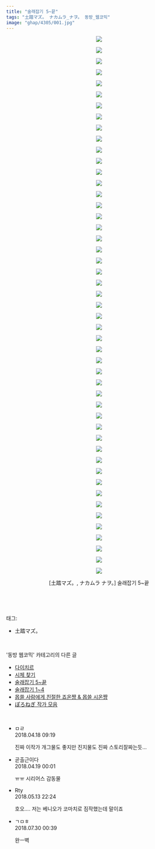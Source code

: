 ```yaml
---
title: "술래잡기 5~끝"
tags: "土踏マズ。 ナカムラ_ナヲ。 동방_웹코믹"
image: "ghap/4305/001.jpg"
---
```

<div class="article">
<p style="text-align: center; clear: none; float: none;"><img src="{{ site.nasurl }}/ghap/4305/001.jpg"/></p>
<p style="text-align: center; clear: none; float: none;"><img src="{{ site.nasurl }}/ghap/4305/002.jpg"/></p>
<p style="text-align: center; clear: none; float: none;"><img src="{{ site.nasurl }}/ghap/4305/003.jpg"/></p>
<p style="text-align: center; clear: none; float: none;"><img src="{{ site.nasurl }}/ghap/4305/004.jpg"/></p>
<p style="text-align: center; clear: none; float: none;"><img src="{{ site.nasurl }}/ghap/4305/005.jpg"/></p>
<p style="text-align: center; clear: none; float: none;"><img src="{{ site.nasurl }}/ghap/4305/006.jpg"/></p>
<p style="text-align: center; clear: none; float: none;"><img src="{{ site.nasurl }}/ghap/4305/007.jpg"/></p>
<p style="text-align: center; clear: none; float: none;"><img src="{{ site.nasurl }}/ghap/4305/008.jpg"/></p>
<p style="text-align: center; clear: none; float: none;"><img src="{{ site.nasurl }}/ghap/4305/009.jpg"/></p>
<p style="text-align: center; clear: none; float: none;"><img src="{{ site.nasurl }}/ghap/4305/010.jpg"/></p>
<p style="text-align: center; clear: none; float: none;"><img src="{{ site.nasurl }}/ghap/4305/011.jpg"/></p>
<p style="text-align: center; clear: none; float: none;"><img src="{{ site.nasurl }}/ghap/4305/012.jpg"/></p>
<p style="text-align: center; clear: none; float: none;"><img src="{{ site.nasurl }}/ghap/4305/013.jpg"/></p>
<p style="text-align: center; clear: none; float: none;"><img src="{{ site.nasurl }}/ghap/4305/014.jpg"/></p>
<p style="text-align: center; clear: none; float: none;"><img src="{{ site.nasurl }}/ghap/4305/015.jpg"/></p>
<p style="text-align: center; clear: none; float: none;"><img src="{{ site.nasurl }}/ghap/4305/016.jpg"/></p>
<p style="text-align: center; clear: none; float: none;"><img src="{{ site.nasurl }}/ghap/4305/017.jpg"/></p>
<p style="text-align: center; clear: none; float: none;"><img src="{{ site.nasurl }}/ghap/4305/018.jpg"/></p>
<p style="text-align: center; clear: none; float: none;"><img src="{{ site.nasurl }}/ghap/4305/019.jpg"/></p>
<p style="text-align: center; clear: none; float: none;"><img src="{{ site.nasurl }}/ghap/4305/020.jpg"/></p>
<p style="text-align: center; clear: none; float: none;"><img src="{{ site.nasurl }}/ghap/4305/021.jpg"/></p>
<p style="text-align: center; clear: none; float: none;"><img src="{{ site.nasurl }}/ghap/4305/022.jpg"/></p>
<p style="text-align: center; clear: none; float: none;"><img src="{{ site.nasurl }}/ghap/4305/023.jpg"/></p>
<p style="text-align: center; clear: none; float: none;"><img src="{{ site.nasurl }}/ghap/4305/024.jpg"/></p>
<p style="text-align: center; clear: none; float: none;"><img src="{{ site.nasurl }}/ghap/4305/025.jpg"/></p>
<p style="text-align: center; clear: none; float: none;"><img src="{{ site.nasurl }}/ghap/4305/026.jpg"/></p>
<p style="text-align: center; clear: none; float: none;"><img src="{{ site.nasurl }}/ghap/4305/027.jpg"/></p>
<p style="text-align: center; clear: none; float: none;"><img src="{{ site.nasurl }}/ghap/4305/028.jpg"/></p>
<p style="text-align: center; clear: none; float: none;"><img src="{{ site.nasurl }}/ghap/4305/029.jpg"/></p>
<p style="text-align: center; clear: none; float: none;"><img src="{{ site.nasurl }}/ghap/4305/030.jpg"/></p>
<p style="text-align: center; clear: none; float: none;"><img src="{{ site.nasurl }}/ghap/4305/031.jpg"/></p>
<p style="text-align: center; clear: none; float: none;"><img src="{{ site.nasurl }}/ghap/4305/032.jpg"/></p>
<p style="text-align: center; clear: none; float: none;"><img src="{{ site.nasurl }}/ghap/4305/033.jpg"/></p>
<p style="text-align: center; clear: none; float: none;"><img src="{{ site.nasurl }}/ghap/4305/034.jpg"/></p>
<p style="text-align: center; clear: none; float: none;"><img src="{{ site.nasurl }}/ghap/4305/035.jpg"/></p>
<p style="text-align: center; clear: none; float: none;"><img src="{{ site.nasurl }}/ghap/4305/036.jpg"/></p>
<p style="text-align: center; clear: none; float: none;"><img src="{{ site.nasurl }}/ghap/4305/037.jpg"/></p>
<p style="text-align: center; clear: none; float: none;"><img src="{{ site.nasurl }}/ghap/4305/038.jpg"/></p>
<p style="text-align: center; clear: none; float: none;"><img src="{{ site.nasurl }}/ghap/4305/039.jpg"/></p>
<p style="text-align: center; clear: none; float: none;"><img src="{{ site.nasurl }}/ghap/4305/040.jpg"/></p>
<p style="text-align: center; clear: none; float: none;"><img src="{{ site.nasurl }}/ghap/4305/041.jpg"/></p>
<p style="text-align: center; clear: none; float: none;"><img src="{{ site.nasurl }}/ghap/4305/042.jpg"/></p>
<p style="text-align: center; clear: none; float: none;"><img src="{{ site.nasurl }}/ghap/4305/043.jpg"/></p>
<p style="text-align: center; clear: none; float: none;"><img src="{{ site.nasurl }}/ghap/4305/044.jpg"/></p>
<p style="text-align: center; clear: none; float: none;"><img src="{{ site.nasurl }}/ghap/4305/045.jpg"/></p>
<p style="text-align: center; clear: none; float: none;"><img src="{{ site.nasurl }}/ghap/4305/046.jpg"/></p>
<p style="text-align: center; clear: none; float: none;"><img src="{{ site.nasurl }}/ghap/4305/047.jpg"/></p>
<p style="text-align: center; clear: none; float: none;"><img src="{{ site.nasurl }}/ghap/4305/048.jpg"/></p>
<p style="text-align: center; clear: none; float: none;"><img src="{{ site.nasurl }}/ghap/4305/049.jpg"/></p>
<p style="text-align: center; clear: none; float: none;">[土踏マズ。, ナカムラ ナヲ。] 술래잡기 5~끝</p>
<p><br/></p>
</div><br/>
<div class="tagTrail">
<p>태그: </p>
<ul>
<li>土踏マズ。</li>
</ul>
</div><br/>
<div class="another">
<p>'동방 웹코믹' 카테고리의 다른 글</p>
<ul>
<li><a href="/2018-04-20-ghap_4313">다이치르</a></li>
<li><a href="/2018-04-20-ghap_4309">시체 찾기</a></li>
<li><a href="/2018-04-18-ghap_4305">술래잡기 5~끝</a></li>
<li><a href="/2018-04-18-ghap_4304">술래잡기 1~4</a></li>
<li><a href="/2018-04-18-ghap_4301">몹쓸 사람에게 친절한 죠온쨩 &amp; 몹쓸 시온쨩</a></li>
<li><a href="/2018-04-18-ghap_4300">ぽろねぎ 작가 모음</a></li>
</ul>
</div><br/>
<div class="cb_module cb_fluid">
<div class="cb_wrt cb_profile">
<div class="comment">
<ul>
<li class="cb_thumb_off" id="comment15240692">
<div class="cb_comment_area">
<div class="cb_info_area">
<div class="cb_section">
<span class="cb_nick_name">ㅁㄹ</span>
</div>
<div class="cb_section">
<span class="cb_date">2018.04.18 09:19 </span>
</div>
</div>
<div class="cb_dsc_comment">
<p class="cb_dsc">
											진짜 이작가 개그물도 좋지만 진지물도 진짜 스토리잘짜는듯...
										</p>
</div>
</div></li>
<li class="cb_thumb_off" id="comment15241056">
<div class="cb_comment_area">
<div class="cb_info_area">
<div class="cb_section">
<span class="cb_nick_name">곧출근이다</span>
</div>
<div class="cb_section">
<span class="cb_date">2018.04.19 00:01 </span>
</div>
</div>
<div class="cb_dsc_comment">
<p class="cb_dsc">
											ㅠㅠ 시리어스 감동물
										</p>
</div>
</div></li>
<li class="cb_thumb_off" id="comment15255197">
<div class="cb_comment_area">
<div class="cb_info_area">
<div class="cb_section">
<span class="cb_nick_name">Rty</span>
</div>
<div class="cb_section">
<span class="cb_date">2018.05.13 22:24 </span>
</div>
</div>
<div class="cb_dsc_comment">
<p class="cb_dsc">
											호오.... 저는 베니오가 코마치로 짐작했는데 말이죠
										</p>
</div>
</div></li>
<li class="cb_thumb_off" id="comment15296583">
<div class="cb_comment_area">
<div class="cb_info_area">
<div class="cb_section">
<span class="cb_nick_name">ㄱㅁㅎ</span>
</div>
<div class="cb_section">
<span class="cb_date">2018.07.30 00:39 </span>
</div>
</div>
<div class="cb_dsc_comment">
<p class="cb_dsc">
											완ㅡ벽
										</p>
</div>
</div></li>
</ul>
</div>
</div><!-- commentList close -->
</div><br/>

